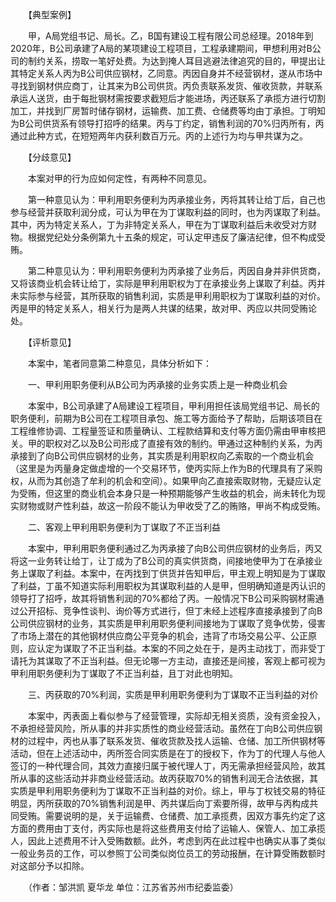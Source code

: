 　　【典型案例】

　　甲，A局党组书记、局长。乙，B国有建设工程有限公司总经理。2018年到2020年，B公司承建了A局的某项建设工程项目，工程承建期间，甲想利用对B公司的制约关系，捞取一笔好处费。为达到掩人耳目逃避法律追究的目的，甲提出让其特定关系人丙为B公司供应钢材，乙同意。丙因自身并不经营钢材，遂从市场中寻找到钢材供应商丁，让其来为B公司供货。丙负责联系发货、催收货款，并联系承运人送货，由于每批钢材需按要求截短后才能进场，丙还联系了承揽方进行切割加工，并找到厂房暂时储存钢材，运输费、加工费、仓储费等均由丁承担。丁明知为B公司供货系有领导打招呼的结果。丙与丁约定，销售利润的70%归丙所有，丙通过此种方式，在短短两年内获利数百万元。丙的上述行为均与甲共谋为之。

　　【分歧意见】

　　本案对甲的行为应如何定性，有两种不同意见。

　　第一种意见认为：甲利用职务便利为丙承接业务，丙将其转让给丁后，自己也参与经营并获取利润分成，可认为甲在为丁谋取利益的同时，也为丙谋取了利益。其中，丙为特定关系人，丁为非特定关系人，甲在为丁谋取利益后未收受对方财物。根据党纪处分条例第九十五条的规定，可认定甲违反了廉洁纪律，但不构成受贿。

　　第二种意见认为：甲利用职务便利为丙承接了业务后，丙因自身并非供货商，又将该商业机会转让给丁，实际是甲利用职权为丁在承接业务上谋取了利益。丙并未实际参与经营，其所获取的销售利润，实质是甲利用职权为丁谋取利益的对价。丙是甲的特定关系人，相关行为是两人共谋的结果，故对甲、丙应以共同受贿论处。

　　【评析意见】

　　本案中，笔者同意第二种意见，具体分析如下：

　　一、甲利用职务便利从B公司为丙承接的业务实质上是一种商业机会

　　本案中，B公司承建了A局建设工程项目，甲利用担任该局党组书记、局长的职务便利，前期为B公司在工程项目承包、施工等方面给予了帮助，后期该项目在工程维修协调、工程量签证和质量确认、工程款结算和支付等方面仍需由甲审核把关。甲的职权对乙以及B公司形成了直接有效的制约。甲通过这种制约关系，为丙承接到了向B公司供应钢材的业务，其实质是利用职权向乙索取的一个商业机会（这里是为丙量身定做虚增的一个交易环节，使丙实际上作为B的代理具有了采购权，从而为其创造了牟利的机会和空间）。如果甲向乙直接索取财物，无疑应认定为受贿，但这里的商业机会本身只是一种预期能够产生收益的机会，尚未转化为现实财物或财产性利益，故这一阶段不能认为甲收受了乙的贿赂，甲尚不构成受贿。

　　二、客观上甲利用职务便利为丁谋取了不正当利益

　　本案中，甲利用职务便利通过乙为丙承接了向B公司供应钢材的业务后，丙又将这一业务转让给丁，让丁成为了B公司的真实供货商，间接地使甲为丁在承接业务上谋取了利益。本案中，在丙找到丁供货并告知甲后，甲主观上明知是为丁谋取了利益，丁虽不知道实际利用职权为其谋取利益的人是甲，但明确知道是丙认识的领导打了招呼，故其将销售利润的70%都给了丙。一般情况下B公司采购钢材需通过公开招标、竞争性谈判、询价等方式进行，但丁未经上述程序直接承接到了向B公司供应钢材的业务，其实质是甲利用职务便利间接地为丁谋取了竞争优势，侵害了市场上潜在的其他钢材供应商公平竞争的机会，违背了市场交易公平、公正原则，应认定为谋取了不正当利益。本案的不同之处在于，是丙主动找丁，而非受丁请托为其谋取了不正当利益。但无论哪一方主动，直接还是间接，客观上都可视为甲利用职务便利为丁谋取了不正当利益，且丁对此也明知。

　　三、丙获取的70%利润，实质是甲利用职务便利为丁谋取不正当利益的对价

　　本案中，丙表面上看似参与了经营管理，实际却无相关资质，没有资金投入，不承担经营风险，所从事的并非实质性的商业经营活动。虽然在丁向B公司供应钢材的过程中，丙也从事了联系发货、催收货款及找人运输、仓储、加工所供钢材等活动，但在上述活动中，丙所签合同实质是在丁的授权下，作为丁的代理人与他人签订的一种代理合同，其效力直接归属于被代理人丁，丙无需承担经营风险，故其所从事的这些活动并非商业经营活动。故丙获取70%的销售利润无合法依据，其实质是甲利用职务便利为丁谋取不正当利益的对价。综上，甲与丁权钱交易的特征明显，丙所获取的70%销售利润是甲、丙共谋后向丁索要所得，故甲与丙构成共同受贿。需要说明的是，关于运输费、仓储费、加工承揽费，因双方事先约定了这方面的费用由丁支付，丙实际也是将这些费用支付给了运输人、保管人、加工承揽人，因此上述费用不计入受贿数额。此外，考虑到丙在此过程中也确实从事了类似一般业务员的工作，可以参照丁公司类似岗位员工的劳动报酬，在计算受贿数额时对这部分予以扣除。

　　（作者：邹洪凯 夏华龙 单位：江苏省苏州市纪委监委）